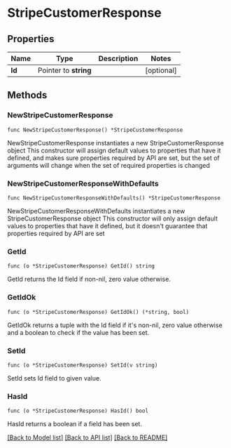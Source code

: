 # StripeCustomerResponse

## Properties

Name | Type | Description | Notes
------------ | ------------- | ------------- | -------------
**Id** | Pointer to **string** |  | [optional] 

## Methods

### NewStripeCustomerResponse

`func NewStripeCustomerResponse() *StripeCustomerResponse`

NewStripeCustomerResponse instantiates a new StripeCustomerResponse object
This constructor will assign default values to properties that have it defined,
and makes sure properties required by API are set, but the set of arguments
will change when the set of required properties is changed

### NewStripeCustomerResponseWithDefaults

`func NewStripeCustomerResponseWithDefaults() *StripeCustomerResponse`

NewStripeCustomerResponseWithDefaults instantiates a new StripeCustomerResponse object
This constructor will only assign default values to properties that have it defined,
but it doesn't guarantee that properties required by API are set

### GetId

`func (o *StripeCustomerResponse) GetId() string`

GetId returns the Id field if non-nil, zero value otherwise.

### GetIdOk

`func (o *StripeCustomerResponse) GetIdOk() (*string, bool)`

GetIdOk returns a tuple with the Id field if it's non-nil, zero value otherwise
and a boolean to check if the value has been set.

### SetId

`func (o *StripeCustomerResponse) SetId(v string)`

SetId sets Id field to given value.

### HasId

`func (o *StripeCustomerResponse) HasId() bool`

HasId returns a boolean if a field has been set.


[[Back to Model list]](../README.md#documentation-for-models) [[Back to API list]](../README.md#documentation-for-api-endpoints) [[Back to README]](../README.md)


